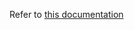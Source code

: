 Refer to [this documentation](https://github.com/VCityTeam/UD-Reproducibility/tree/master/Computations/3DTiles/LyonTemporal/PythonCallingDocker#running-the-static-tiler-workflow)
